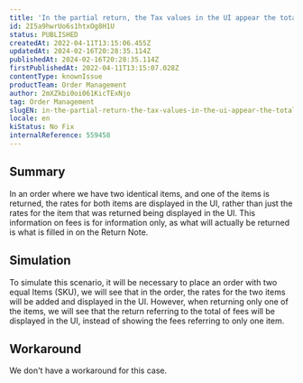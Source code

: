 ```yaml
---
title: 'In the partial return, the Tax values in the UI appear the total'
id: 2I5a9hwrUo6s1htxOg8H1U
status: PUBLISHED
createdAt: 2022-04-11T13:15:06.455Z
updatedAt: 2024-02-16T20:28:35.114Z
publishedAt: 2024-02-16T20:28:35.114Z
firstPublishedAt: 2022-04-11T13:15:07.028Z
contentType: knownIssue
productTeam: Order Management
author: 2mXZkbi0oi061KicTExNjo
tag: Order Management
slugEN: in-the-partial-return-the-tax-values-in-the-ui-appear-the-total
locale: en
kiStatus: No Fix
internalReference: 559458
---
```


## Summary


In an order where we have two identical items, and one of the items is returned, the rates for both items are displayed in the UI, rather than just the rates for the item that was returned being displayed in the UI. This information on fees is for information only, as what will actually be returned is what is filled in on the Return Note.




## Simulation


To simulate this scenario, it will be necessary to place an order with two equal Items (SKU), we will see that in the order, the rates for the two items will be added and displayed in the UI. However, when returning only one of the items, we will see that the return referring to the total of fees will be displayed in the UI, instead of showing the fees referring to only one item.






## Workaround


We don't have a workaround for this case.

